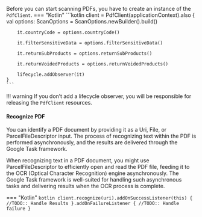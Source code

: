 Before you can start scanning PDFs, you have to create an instance of the `PdfClient`.
=== "Kotlin"
    ```kotlin
    client = PdfClient(applicationContext).also {
        val options: ScanOptions = ScanOptions.newBuilder().build()

        it.countryCode = options.countryCode()

        it.filterSensitiveData = options.filterSensitiveData()

        it.returnSubProducts = options.returnSubProducts()

        it.returnVoidedProducts = options.returnVoidedProducts()

        lifecycle.addObserver(it)
    }
    ```
!!! warning
    If you don’t add a lifecycle observer, you will be responsible for releasing the `PdfClient` resources.

#### Recognize PDF

You can identify a PDF document by providing it as a Uri, File, or ParcelFileDescriptor input. The process of recognizing text within the PDF is performed asynchronously, and the results are delivered through the Google Task framework.

When recognizing text in a PDF document, you might use ParcelFileDescriptor to efficiently open and read the PDF file, feeding it to the OCR (Optical Character Recognition) engine asynchronously. The Google Task framework is well-suited for handling such asynchronous tasks and delivering results when the OCR process is complete.

=== "Kotlin"
    ```kotlin
    client.recognize(uri).addOnSuccessListener(this) {
        //TODO:: Handle Results
    }.addOnFailureListener {
        //TODO:: Handle failure
    }
    ```
